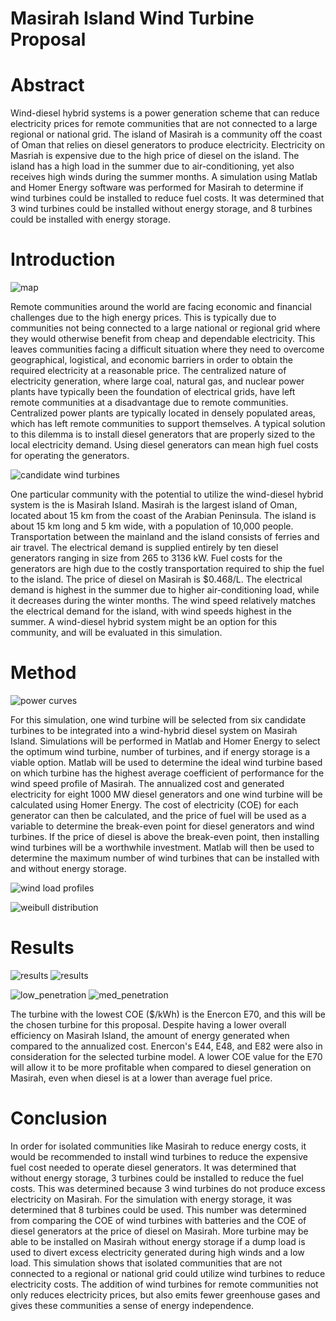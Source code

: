 # Masirah Island Wind Turbine Proposal

# Abstract

Wind-diesel hybrid systems is a power generation scheme that can reduce electricity prices for remote communities that are not connected to a large regional or national grid.  The island of Masirah is a community off the coast of Oman that relies on diesel generators to produce electricity.  Electricity on Masriah is expensive due to the high price of diesel on the island.  The island has a high load in the summer due to air-conditioning, yet also receives high winds during the summer months.  A simulation using Matlab and Homer Energy software was performed for Masirah to determine if wind turbines could be installed to reduce fuel costs.  It was determined that 3 wind turbines could be installed without energy storage, and 8 turbines could be installed with energy storage.  

# Introduction

![map](/png/Figure_7.png)

Remote communities around the world are facing economic and financial challenges due to the high energy prices.  This is typically due to communities not being connected to a large national or regional grid where they would otherwise benefit from cheap and dependable electricity.  This leaves communities facing a difficult situation where they need to overcome geographical, logistical, and economic barriers in order to obtain the required electricity at a reasonable price.  The centralized nature of electricity generation, where large coal, natural gas, and nuclear power plants have typically been the foundation of electrical grids, have left remote communities at a disadvantage due to remote communities.  Centralized power plants are typically located in densely populated areas, which has left remote communities to support themselves.  A typical solution to this dilemma is to install diesel generators that are properly sized to the local electricity demand.  Using diesel generators can mean high fuel costs for operating the generators.  

![candidate wind turbines](/png/Figure_9.png)

One particular community with the potential to utilize the wind-diesel hybrid system is the is Masirah Island.  Masirah is the largest island of Oman, located about 15 km from the coast of the Arabian Peninsula.  The island is about 15 km long and 5 km wide, with a population of 10,000 people.  Transportation between the mainland and the island consists of ferries and air travel.  The electrical demand is supplied entirely by ten diesel generators ranging in size from 265 to 3136 kW.  Fuel costs for the generators are high due to the costly transportation required to ship the fuel to the island.  The price of diesel on Masirah is $0.468/L. The electrical demand is highest in the summer due to higher air-conditioning load, while it decreases during the winter months.  The wind speed relatively matches the electrical demand for the island, with wind speeds highest in the summer.  A wind-diesel hybrid system might be an option for this community, and will be evaluated in this simulation.


# Method

![power curves](/png/Figure_16.png)

For this simulation, one wind turbine will be selected from six candidate turbines to be integrated into a wind-hybrid diesel system on Masirah Island.  Simulations will be performed in Matlab and Homer Energy to select the optimum wind turbine, number of turbines, and if energy storage is a viable option.  Matlab will be used to determine the ideal wind turbine based on which turbine has the highest average coefficient of performance for the wind speed profile of Masirah.  The annualized cost and generated electricity for eight 1000 MW diesel generators and one wind turbine will be calculated using Homer Energy.  The cost of electricity (COE) for each generator can then be calculated, and the price of fuel will be used as a variable to determine the break-even point for diesel generators and wind turbines.  If the price of diesel is above the break-even point, then installing wind turbines will be a worthwhile investment.  Matlab will then be used to determine the maximum number of wind turbines that can be installed with and without energy storage.   

![wind load profiles](/png/Figure_1.png)

![weibull distribution](/png/Figure_2.png)

# Results

![results](/png/Figure_17.png)
![results](/png/Figure_18.png)


![low_penetration](/png/Figure_19.png)
![med_penetration](/png/Figure_20.png)

The turbine with the lowest COE ($/kWh) is the Enercon E70, and this will be the chosen turbine for this proposal.  Despite having a lower overall efficiency on Masirah Island, the amount of energy generated when compared to the annualized cost.  Enercon's E44, E48, and E82 were also in consideration for the selected turbine model.  A lower COE value for the E70 will allow it to be more profitable when compared to diesel generation on Masirah, even when diesel is at a lower than average fuel price.

# Conclusion

In order for isolated communities like Masirah to reduce energy costs, it would be recommended to install wind turbines to reduce the expensive fuel cost needed to operate diesel generators.  It was determined that without energy storage, 3 turbines could be installed to reduce the fuel costs.  This was determined because 3 wind turbines do not produce excess electricity on Masirah.  For the simulation with energy storage, it was determined that 8 turbines could be used.  This number was determined from comparing the COE of wind turbines with batteries and the COE of diesel generators at the price of diesel on Masirah.  More turbine may be able to be installed on Masirah without energy storage if a dump load is used to divert excess electricity generated during high winds and a low load.  This simulation shows that isolated communities that are not connected to a regional or national grid could utilize wind turbines to reduce electricity costs.  The addition of wind turbines for remote communities not only reduces electricity prices, but also emits fewer greenhouse gases and gives these communities a sense of energy independence.  
